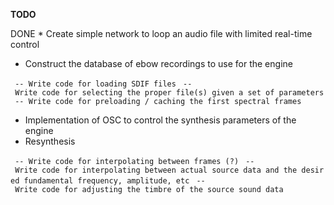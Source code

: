 **TODO**

DONE \* Create simple network to loop an audio file with limited real-time control

-   Construct the database of ebow recordings to use for the engine

` -- Write code for loading SDIF files`
` -- Write code for selecting the proper file(s) given a set of parameters`
` -- Write code for preloading / caching the first spectral frames`

-   Implementation of OSC to control the synthesis parameters of the engine
-   Resynthesis

` -- Write code for interpolating between frames (?)`
` -- Write code for interpolating between actual source data and the desired fundamental frequency, amplitude, etc`
` -- Write code for adjusting the timbre of the source sound data`
